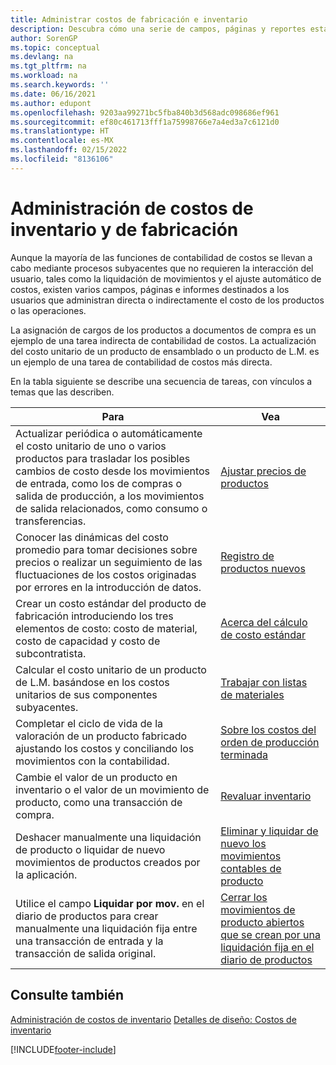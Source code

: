 ```yaml
---
title: Administrar costos de fabricación e inventario
description: Descubra cómo una serie de campos, páginas y reportes están dirigidos a usuarios que administran directa o indirectamente el costo de los productos u operaciones.
author: SorenGP
ms.topic: conceptual
ms.devlang: na
ms.tgt_pltfrm: na
ms.workload: na
ms.search.keywords: ''
ms.date: 06/16/2021
ms.author: edupont
ms.openlocfilehash: 9203aa99271bc5fba840b3d568adc098686ef961
ms.sourcegitcommit: ef80c461713fff1a75998766e7a4ed3a7c6121d0
ms.translationtype: HT
ms.contentlocale: es-MX
ms.lasthandoff: 02/15/2022
ms.locfileid: "8136106"
---
```

# <a name="handling-inventory-and-manufacturing-costs"></a>Administración de costos de inventario y de fabricación
Aunque la mayoría de las funciones de contabilidad de costos se llevan a cabo mediante procesos subyacentes que no requieren la interacción del usuario, tales como la liquidación de movimientos y el ajuste automático de costos, existen varios campos, páginas e informes destinados a los usuarios que administran directa o indirectamente el costo de los productos o las operaciones.  

 La asignación de cargos de los productos a documentos de compra es un ejemplo de una tarea indirecta de contabilidad de costos. La actualización del costo unitario de un producto de ensamblado o un producto de L.M. es un ejemplo de una tarea de contabilidad de costos más directa.  

 En la tabla siguiente se describe una secuencia de tareas, con vínculos a temas que las describen.   

|**Para**|**Vea**|  
|------------|-------------|  
|Actualizar periódica o automáticamente el costo unitario de uno o varios productos para trasladar los posibles cambios de costo desde los movimientos de entrada, como los de compras o salida de producción, a los movimientos de salida relacionados, como consumo o transferencias.|[Ajustar precios de productos](inventory-how-adjust-item-costs.md)|  
|Conocer las dinámicas del costo promedio para tomar decisiones sobre precios o realizar un seguimiento de las fluctuaciones de los costos originadas por errores en la introducción de datos.|[Registro de productos nuevos](inventory-how-register-new-items.md)|  
|Crear un costo estándar del producto de fabricación introduciendo los tres elementos de costo: costo de material, costo de capacidad y costo de subcontratista.|[Acerca del cálculo de costo estándar](finance-about-calculating-standard-cost.md)|  
|Calcular el costo unitario de un producto de L.M. basándose en los costos unitarios de sus componentes subyacentes.|[Trabajar con listas de materiales](inventory-how-work-BOMs.md)|  
|Completar el ciclo de vida de la valoración de un producto fabricado ajustando los costos y conciliando los movimientos con la contabilidad.|[Sobre los costos del orden de producción terminada](finance-about-finished-production-order-costs.md)|  
|Cambie el valor de un producto en inventario o el valor de un movimiento de producto, como una transacción de compra.|[Revaluar inventario](inventory-how-revalue-inventory.md)|
|Deshacer manualmente una liquidación de producto o liquidar de nuevo movimientos de productos creados por la aplicación.|[Eliminar y liquidar de nuevo los movimientos contables de producto](finance-how-to-remove-and-reapply-item-entries.md)|  
|Utilice el campo **Liquidar por mov.** en el diario de productos para crear manualmente una liquidación fija entre una transacción de entrada y la transacción de salida original.|[Cerrar los movimientos de producto abiertos que se crean por una liquidación fija en el diario de productos](finance-how-to-close-open-item-ledger-entries-resulting-from-fixed-application-in-the-item-journal.md)|  

## <a name="see-also"></a>Consulte también  
[Administración de costos de inventario](finance-manage-inventory-costs.md)
[Detalles de diseño: Costos de inventario](design-details-inventory-costing.md)


[!INCLUDE[footer-include](includes/footer-banner.md)]